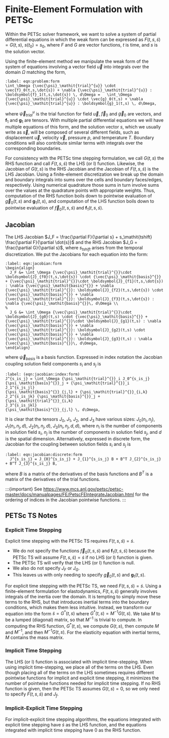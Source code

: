 # Finite-Element Formulation with PETSc

Within the PETSc solver framework, we want to solve a system of partial differential equations in which the weak form can be expressed as $F(t,s,\dot{s}) = G(t,s)$, $s(t_0) = s_0$, where $F$ and $G$ are vector functions, $t$ is time, and $s$ is the solution vector.

Using the finite-element method we manipulate the weak form of the system of equations involving a vector field $\vec{u}$ into integrals over the domain $\Omega$ matching the form,

```{math}
:label: eqn:problem:form
\int_\Omega {\vec{\psi}_\mathit{trial}^{u}} \cdot \vec{f}_0(t,s,\dot{s}) + \nabla {\vec{\psi}_\mathit{trial}^{u}} : \boldsymbol{f}_1(t,s,\dot{s}) \, d\Omega =   \int_\Omega {\vec{\psi}_\mathit{trial}^{u}} \cdot \vec{g}_0(t,s) + \nabla {\vec{\psi}_\mathit{trial}^{u}} : \boldsymbol{g}_1(t,s) \, d\Omega,
```

where ${\vec{\psi}_\mathit{trial}^{u}}$ is the trial function for field $\vec{u}$, $\vec{f}_0$ and $\vec{g}_0$ are vectors, and $\boldsymbol{f}_1$ and $\boldsymbol{g}_1$ are tensors.
With multiple partial differential equations we will have multiple equations of this form, and the solution vector $s$, which we usually write as $\vec{s}$, will be composed of several different fields, such as displacement $\vec{u}$, velocity $\vec{v}$, pressure $p$, and temperature $T$.
Boundary conditions will also contribute similar terms with integrals over the corresponding boundaries.

For consistency with the PETSc time stepping formulation, we call $G(t,s)$ the RHS function and call $F(t,s,\dot{s})$ the LHS (or I) function.
Likewise, the Jacobian of $G(t,s)$ is the RHS Jacobian and the Jacobian of $F(t,s,\dot{s})$ is the LHS Jacobian.
Using a finite-element discretization we break up the domain and boundary integrals into sums over the cells and boundary faces/edges, respectively.
Using numerical quadrature those sums in turn involve sums over the values at the quadrature points with appropriate weights.
Thus, computation of the RHS function boils down to pointwise evaluation of $\vec{g}_0(t,s)$ and $\boldsymbol{g}_1(t,s)$, and computation of the LHS function boils down to pointwise evaluation of $\vec{f}_0(t,s,\dot{s})$ and $\boldsymbol{f}_1(t,s,\dot{s})$.

## Jacobian

The LHS Jacobian $J_F = \frac{\partial F}{\partial s} + s_\mathit{tshift} \frac{\partial F}{\partial \dot{s}}$ and the RHS Jacobian $J_G = \frac{\partial G}{\partial s}$, where $s_\mathit{tshift}$ arises from the temporal discretization. We put the Jacobians for each equation into the form:

```{math}
:label: eqn:jacobian:form
\begin{align}
  J_F &= \int_\Omega {\vec{\psi}_\mathit{trial}^{}}\cdot \boldsymbol{J}_{f0}(t,s,\dot{s}) \cdot {\vec{\psi}_\mathit{basis}^{}} + {\vec{\psi}_\mathit{trial}^{}}\cdot \boldsymbol{J}_{f1}(t,s,\dot{s}) : \nabla {\vec{\psi}_\mathit{basis}^{}} + \nabla {\vec{\psi}_\mathit{trial}^{}}: \boldsymbol{J}_{f2}(t,s,\dot{s}) \cdot {\vec{\psi}_\mathit{basis}^{}} + \nabla {\vec{\psi}_\mathit{trial}^{}}: \boldsymbol{J}_{f3}(t,s,\dot{s}) : \nabla {\vec{\psi}_\mathit{basis}^{}}\, d\Omega \\
%
  J_G &= \int_\Omega {\vec{\psi}_\mathit{trial}^{}}\cdot \boldsymbol{J}_{g0}(t,s) \cdot {\vec{\psi}_\mathit{basis}^{}} + {\vec{\psi}_\mathit{trial}^{}}\cdot \boldsymbol{J}_{g1}(t,s) : \nabla {\vec{\psi}_\mathit{basis}^{}} + \nabla {\vec{\psi}_\mathit{trial}^{}}: \boldsymbol{J}_{g2}(t,s) \cdot {\vec{\psi}_\mathit{basis}^{}} + \nabla {\vec{\psi}_\mathit{trial}^{}}: \boldsymbol{J}_{g3}(t,s) : \nabla {\vec{\psi}_\mathit{basis}^{}}\, d\Omega,
\end{align}
```

where ${\vec{\psi}_\mathit{basis}^{}}$ is a basis function.
Expressed in index notation the Jacobian coupling solution field components $s_i$ and $s_j$ is

```{math}
:label: (eqn:jacobian:index:form)
J^{s_is_j} = \int_\Omega {\psi_\mathit{trial}^{}}_i J_0^{s_is_j} {\psi_\mathit{basis}^{}}_j + {\psi_\mathit{trial}^{}}_i
J_1^{s_js_jl}
{\psi_\mathit{basis}^{}}_{j,l} + {\psi_\mathit{trial}^{}}_{i,k} J_2^{s_is_jk} {\psi_\mathit{basis}^{}}_j + {\psi_\mathit{trial}^{}}_{i,k}
J_3^{s_is_jkl}
{\psi_\mathit{basis}^{}}_{j,l} \, d\Omega,
```

It is clear that the tensors $J_0$, $J_1$, $J_2$, and $J_3$ have various sizes: $J_0(n_i,n_j)$, $J_1(n_i,n_j,d)$, $J_2(n_i,n_j,d)$, $J_3(n_i,n_j,d,d)$, where $n_i$ is the number of components in solution field $s_i$, $n_j$ is the number of components in solution field $s_j$, and $d$ is the spatial dimension.
Alternatively, expressed in discrete form, the Jacobian for the coupling between solution fields $s_i$ and $s_j$ is

```{math}
:label: eqn:jacobian:discrete:form
  J^{s_is_j} = J_{0}^{s_is_j} + J_{1}^{s_is_j} B + B^T J_{2}^{s_is_j} + B^T J_{3}^{s_is_j} B,
```

where $B$ is a matrix of the derivatives of the basis functions and $B^T$ is a matrix of the derivatives of the trial functions.

:::{important}
See <https://www.mcs.anl.gov/petsc/petsc-master/docs/manualpages/FE/PetscFEIntegrateJacobian.html> for the ordering of indices in the Jacobian pointwise functions.
:::

## PETSc TS Notes

### Explicit Time Stepping

Explicit time stepping with the PETSc TS requires $F(t,s,\dot{s}) = \dot{s}$.
* We do not specify the functions $\vec{f}_0(t,s,\dot{s})$ and $\boldsymbol{f}_1(t,s,\dot{s})$ because the PETSc TS will assume $F(t,s,\dot{s}) = \dot{s}$ if no LHS (or I) function is given.
* The PETSc TS will verify that the LHS (or I) function is null.
* We also do not specify $J_F$ or $J_G$.
* This leaves us with only needing to specify $\vec{g}_0(t,s)$ and $\boldsymbol{g}_1(t,s)$.

For explicit time stepping with the PETSc TS, we need $F(t,s,\dot{s}) = \dot{s}$.
Using a finite-element formulation for elastodynamics, $F(t,s,\dot{s})$ generally involves integrals of the inertia over the domain.
It is tempting to simply move these terms to the RHS, but that introduces inertial terms into the boundary conditions, which makes them less intuitive.
Instead, we transform our equation into the form $\dot{s} = G^*(t,s)$ where $G^*(t,s) = M^{-1} G(t,s)$.
We take $M$ to be a lumped (diagonal) matrix, so that $M^{-1}$ is trivial to compute.
In computing the RHS function, $G^*(t,s)$, we compute $G(t,s)$, then compute $M$ and $M^{-1}$, and then $M^{-1}G(t,s)$.
For the elasticity equation with inertial terms, $M$ contains the mass matrix.

### Implicit Time Stepping

The LHS (or I) function is associated with implicit time-stepping.
When using implicit time-stepping, we place all of the terms on the LHS.
Even though placing all of the terms on the LHS sometimes requires different pointwise functions for implicit and explicit time stepping, it minimizes the number of pointwise functions needed for implicit time stepping.
If no RHS function is given, then the PETSc TS assumes $G(t,s) = 0$, so we only need to specify $F(t,s,\dot{s})$ and $J_f$.

### Implicit-Explicit Time Stepping

For implicit-explicit time stepping algorithms, the equations integrated with explicit time stepping have $\dot{s}$ as the LHS function, and the equations integrated with implicit time stepping have 0 as the RHS function.
